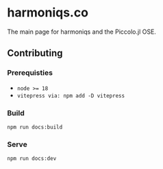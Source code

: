 # harmoniqs.co

The main page for harmoniqs and the Piccolo.jl OSE.

## Contributing

### Prerequisties

- `node >= 18`
- `vitepress via: npm add -D vitepress`

### Build

```
npm run docs:build
```

### Serve

```
npm run docs:dev
```
